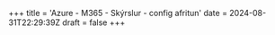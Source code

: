 +++
title = 'Azure - M365 - Skýrslur - config afritun'
date = 2024-08-31T22:29:39Z
draft = false
+++

